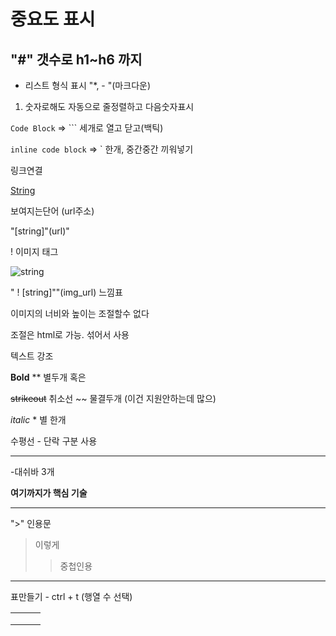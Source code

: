  # 중요도 표시

## "#" 갯수로 h1~h6 까지 



- 리스트 형식 표시 "*, - "(마크다운)



1. 숫자로해도 자동으로 줄정렬하고 다음숫자표시



```Code Block``` => ```   세개로 열고 닫고(백틱)

`inline code block` => ` 한개, 중간중간 끼워넣기 



링크연결

[String](url)

보여지는단어 (url주소)

"[string]"(url)" 



! 이미지 태그 

![string](img_url)

" ! [string]""(img_url)       느낌표       

이미지의 너비와 높이는 조절할수 없다 

조절은 html로 가능. 섞어서 사용    



텍스트 강조 

**Bold** ** 별두개 혹은

~~strikeout~~  취소선 ~~ 물결두개 (이건 지원안하는데 많으)

*italic*     * 별 한개 



수평선 - 단락 구분 사용 

---

-대쉬바 3개 



**여기까지가 핵심 기술**

---



">"  인용문 

> 이렇게 
>
> > 중첩인용





---

표만들기 - ctrl + t  (행열 수 선택)

|      |      |      |
| ---- | ---- | ---- |
|      |      |      |
|      |      |      |
|      |      |      |



